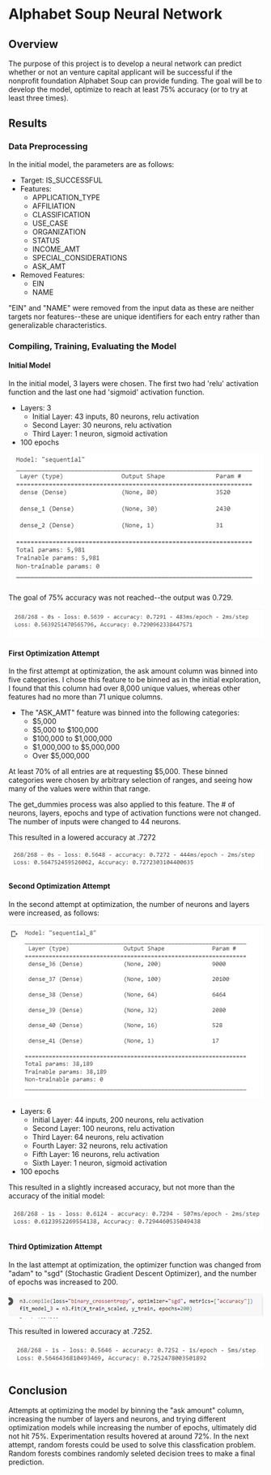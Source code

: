 # Alphabet Soup Neural Network

## Overview

The purpose of this project is to develop a neural network can predict whether or not an venture capital applicant will be successful if the nonprofit foundation Alphabet Soup can provide funding. The goal will be to develop the model, optimize to reach at least 75% accuracy (or to try at least three times). 

## Results
### Data Preprocessing
In the initial model, the parameters are as follows: 

* Target: IS_SUCCESSFUL
* Features:
    - APPLICATION_TYPE
    - AFFILIATION
    - CLASSIFICATION
    - USE_CASE
    - ORGANIZATION
    - STATUS
    - INCOME_AMT
    - SPECIAL_CONSIDERATIONS
    - ASK_AMT
* Removed Features: 
    - EIN
    - NAME

"EIN" and "NAME" were removed from the input data as these are neither targets nor features--these are unique identifiers for each entry rather than generalizable characteristics. 

### Compiling, Training, Evaluating the Model

#### Initial Model

In the initial model, 3 layers were chosen. The first two had 'relu' activation function and the last one had 'sigmoid' activation function. 

* Layers: 3
    - Initial Layer: 43 inputs, 80 neurons, relu activation
    - Second Layer: 30 neurons, relu activation
    - Third Layer: 1 neuron, sigmoid activation
* 100 epochs

![Initial Model](images/init_model.png)

The goal of 75% accuracy was not reached--the output was 0.729. 

![Initial Model Output](images/init_model_results.png)

#### First Optimization Attempt

In the first attempt at optimization, the ask amount column was binned into five categories. I chose this feature to be binned as in the initial exploration, I found that this column had over 8,000 unique values, whereas other features had no more than 71 unique columns. 
* The "ASK_AMT" feature was binned into the following categories:
    - $5,000
    - $5,000 to $100,000
    - $100,000 to $1,000,000
    - $1,000,000 to $5,000,000
    - Over $5,000,000

At least 70% of all entries are at requesting $5,000. These binned categories were chosen by arbitrary selection of ranges, and seeing how many of the values were within that range. 

The get_dummies process was also applied to this feature. The # of neurons, layers, epochs and type of activation functions were not changed. The number of inputs were changed to 44 neurons. 

This resulted in a lowered accuracy at .7272

![First Model Output](images/first_model_results.png)

#### Second Optimization Attempt

In the second attempt at optimization, the number of neurons and layers were increased, as follows:

![Second Model](images/second_model.png)

* Layers: 6
    - Initial Layer: 44 inputs, 200 neurons, relu activation
    - Second Layer: 100 neurons, relu activation
    - Third Layer: 64 neurons, relu activation
    - Fourth Layer: 32 neurons, relu activation
    - Fifth Layer: 16 neurons, relu activation
    - Sixth Layer: 1 neuron, sigmoid activation
* 100 epochs

This resulted in a slightly increased accuracy, but not more than the accuracy of the initial model:

![Second Model Output](images/second_model_results.png)

#### Third Optimization Attempt

In the last attempt at optimization, the optimizer function was changed from "adam" to "sgd" (Stochastic Gradient Descent Optimizer), and the number of epochs was increased to 200. 

![Third Model](images/third_model_opt.png)

This resulted in lowered accuracy at .7252. 

![Third Model Output](images/third_model_results.png)

## Conclusion

Attempts at optimizing the model by binning the "ask amount" column, increasing the number of layers and neurons, and trying different optimization models while increasing the number of epochs, ultimately did not hit 75%. Experimentation results hovered at around 72%. In the next attempt, random forests could be used to solve this classfication problem. Random forests combines randomly seleted decision trees to make a final prediction. 
